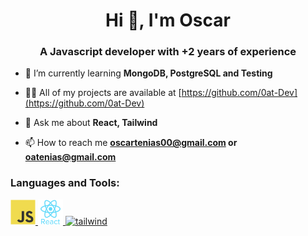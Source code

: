 <h1 align="center">Hi 👋, I'm Oscar</h1>
<h3 align="center">A Javascript developer with +2 years of experience</h3>

- 🌱 I’m currently learning **MongoDB, PostgreSQL and Testing**

- 👨‍💻 All of my projects are available at [https://github.com/0at-Dev](https://github.com/0at-Dev)

- 💬 Ask me about **React, Tailwind**

- 📫 How to reach me **oscartenias00@gmail.com or oatenias@gmail.com**

<h3 align="left">Languages and Tools:</h3>
<p align="left"><a href="https://developer.mozilla.org/en-US/docs/Web/JavaScript" target="_blank" rel="noreferrer"> <img src="https://raw.githubusercontent.com/devicons/devicon/master/icons/javascript/javascript-original.svg" alt="javascript" width="40" height="40"/> </a> <a href="https://reactjs.org/" target="_blank" rel="noreferrer"> <img src="https://raw.githubusercontent.com/devicons/devicon/master/icons/react/react-original-wordmark.svg" alt="react" width="40" height="40"/> </a> <a href="https://tailwindcss.com/" target="_blank" rel="noreferrer"> <img src="https://www.vectorlogo.zone/logos/tailwindcss/tailwindcss-icon.svg" alt="tailwind" width="40" height="40"/> </a> </p>
